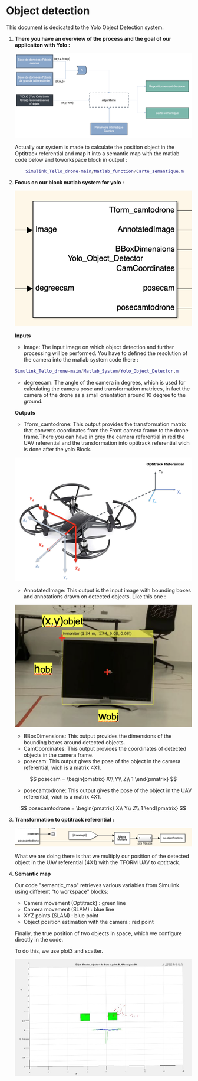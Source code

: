 # Object detection

This document is dedicated to the Yolo Object Detection system.

1. **There you have an overview of the process and the goal of our applicaiton with Yolo :** 

    ![processshemayolo](processshemayolo.png)

    Actually our system is made to calculate the position object in the Optitrack referential and map it into a semantic map with the matlab code below and toworkspace block in output : 

    ```matlab
        Simulink_Tello_drone-main/Matlab_function/Carte_semantique.m
    ```

2. **Focus on our block matlab system for yolo :**

    ![Yolo_block](Yolo_block.png)

    **Inputs**

    - Image: The input image on which object detection and further processing will be performed. You have to defined the resolution of the camera into the matlab system code there : 

    ```matlab
    Simulink_Tello_drone-main/Matlab_System/Yolo_Object_Detector.m
    ```
    - degreecam: The angle of the camera in degrees, which is used for calculating the camera pose and transformation matrices, in fact the camera of the drone as a small orientation around 10 degree to the ground.

    **Outputs**

    - Tform_camtodrone: This output provides the transformation matrix that converts coordinates from the Front camera frame to the drone frame.There you can have in grey the camera referential in red the UAV referential and the transformation into optitrack referential wich is done after the yolo Block. 

    ![Refdrone](Refdrone.png)

    - AnnotatedImage: This output is the input image with bounding boxes and annotations drawn on detected objects. Like this one : 

    ![Yolodetection](Yolodetection.png)

    - BBoxDimensions: This output provides the dimensions of the bounding boxes around detected objects.
    - CamCoordinates: This output provides the coordinates of detected objects in the camera frame.
    - posecam: This output gives the pose of the object in the camera referential, wich is a matrix 4X1.

    $$
    posecam = 
    \begin{pmatrix}
    X\\
    Y\\
    Z\\
    1
    \end{pmatrix}
    $$

    - posecamtodrone: This output gives the pose of the object in the UAV referential, wich is a matrix 4X1.

    $$
    posecamtodrone = 
    \begin{pmatrix}
    X\\
    Y\\
    Z\\
    1
    \end{pmatrix}
    $$

3. **Transformation to optitrack referential :**

    ![output_yolo_tformtoopti](output_yolo_tformtoopti.png)

    What we are doing there is that we multiply our position of the detected object in the UAV referential (4X1) with the TFORM UAV to optitrack.

4. **Semantic map** 

    Our code "semantic_map" retrieves various variables from Simulink using different "to workspace" blocks:

    - Camera movement (Optitrack) : green line
    - Camera movement (SLAM) : blue line
    - XYZ points (SLAM) : blue point
    - Object position estimation with the camera : red point
    
    Finally, the true position of two objects in space, which we configure directly in the code.

    To do this, we use plot3 and scatter. 

    ![semanticmap](semanticmap.jpg)
